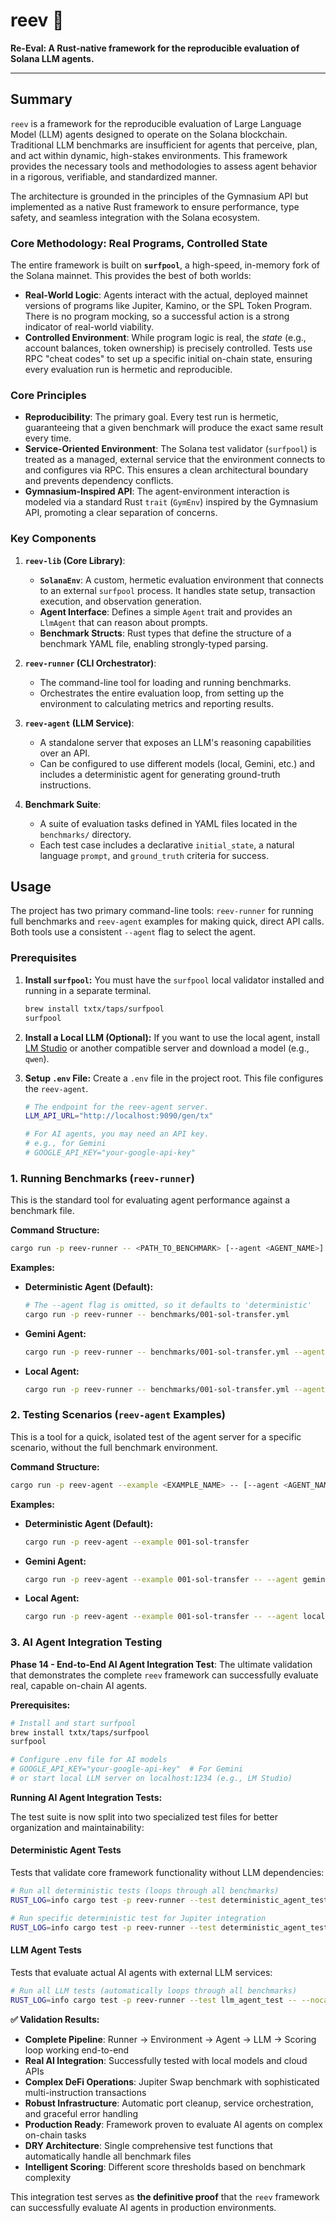 # reev 🪸

**Re-Eval: A Rust-native framework for the reproducible evaluation of Solana LLM agents.**

---

## Summary

`reev` is a framework for the reproducible evaluation of Large Language Model (LLM) agents designed to operate on the Solana blockchain. Traditional LLM benchmarks are insufficient for agents that perceive, plan, and act within dynamic, high-stakes environments. This framework provides the necessary tools and methodologies to assess agent behavior in a rigorous, verifiable, and standardized manner.

The architecture is grounded in the principles of the Gymnasium API but implemented as a native Rust framework to ensure performance, type safety, and seamless integration with the Solana ecosystem.

### Core Methodology: Real Programs, Controlled State

The entire framework is built on **`surfpool`**, a high-speed, in-memory fork of the Solana mainnet. This provides the best of both worlds:
- **Real-World Logic**: Agents interact with the actual, deployed mainnet versions of programs like Jupiter, Kamino, or the SPL Token Program. There is no program mocking, so a successful action is a strong indicator of real-world viability.
- **Controlled Environment**: While program logic is real, the *state* (e.g., account balances, token ownership) is precisely controlled. Tests use RPC "cheat codes" to set up a specific initial on-chain state, ensuring every evaluation run is hermetic and reproducible.

### Core Principles

-   **Reproducibility**: The primary goal. Every test run is hermetic, guaranteeing that a given benchmark will produce the exact same result every time.
-   **Service-Oriented Environment**: The Solana test validator (`surfpool`) is treated as a managed, external service that the environment connects to and configures via RPC. This ensures a clean architectural boundary and prevents dependency conflicts.
-   **Gymnasium-Inspired API**: The agent-environment interaction is modeled via a standard Rust `trait` (`GymEnv`) inspired by the Gymnasium API, promoting a clear separation of concerns.

### Key Components

1.  **`reev-lib` (Core Library)**:
    *   **`SolanaEnv`**: A custom, hermetic evaluation environment that connects to an external `surfpool` process. It handles state setup, transaction execution, and observation generation.
    *   **Agent Interface**: Defines a simple `Agent` trait and provides an `LlmAgent` that can reason about prompts.
    *   **Benchmark Structs**: Rust types that define the structure of a benchmark YAML file, enabling strongly-typed parsing.

2.  **`reev-runner` (CLI Orchestrator)**:
    *   The command-line tool for loading and running benchmarks.
    *   Orchestrates the entire evaluation loop, from setting up the environment to calculating metrics and reporting results.

3.  **`reev-agent` (LLM Service)**:
    *   A standalone server that exposes an LLM's reasoning capabilities over an API.
    *   Can be configured to use different models (local, Gemini, etc.) and includes a deterministic agent for generating ground-truth instructions.

4.  **Benchmark Suite**:
    *   A suite of evaluation tasks defined in YAML files located in the `benchmarks/` directory.
    *   Each test case includes a declarative `initial_state`, a natural language `prompt`, and `ground_truth` criteria for success.

## Usage

The project has two primary command-line tools: `reev-runner` for running full benchmarks and `reev-agent` examples for making quick, direct API calls. Both tools use a consistent `--agent` flag to select the agent.

### Prerequisites

1.  **Install `surfpool`:**
    You must have the `surfpool` local validator installed and running in a separate terminal.
    ```bash
    brew install txtx/taps/surfpool
    surfpool
    ```

2.  **Install a Local LLM (Optional):**
    If you want to use the local agent, install [LM Studio](https://lmstudio.ai/) or another compatible server and download a model (e.g., `qwen`).

3.  **Setup `.env` File:**
    Create a `.env` file in the project root. This file configures the `reev-agent`.
    ```bash
    # The endpoint for the reev-agent server.
    LLM_API_URL="http://localhost:9090/gen/tx"

    # For AI agents, you may need an API key.
    # e.g., for Gemini
    # GOOGLE_API_KEY="your-google-api-key"
    ```

### 1. Running Benchmarks (`reev-runner`)

This is the standard tool for evaluating agent performance against a benchmark file.

**Command Structure:**
```sh
cargo run -p reev-runner -- <PATH_TO_BENCHMARK> [--agent <AGENT_NAME>]
```

**Examples:**

*   **Deterministic Agent (Default):**
    ```sh
    # The --agent flag is omitted, so it defaults to 'deterministic'
    cargo run -p reev-runner -- benchmarks/001-sol-transfer.yml
    ```

*   **Gemini Agent:**
    ```sh
    cargo run -p reev-runner -- benchmarks/001-sol-transfer.yml --agent gemini-2.5-pro
    ```

*   **Local Agent:**
    ```sh
    cargo run -p reev-runner -- benchmarks/001-sol-transfer.yml --agent local
    ```

### 2. Testing Scenarios (`reev-agent` Examples)

This is a tool for a quick, isolated test of the agent server for a specific scenario, without the full benchmark environment.

**Command Structure:**
```sh
cargo run -p reev-agent --example <EXAMPLE_NAME> -- [--agent <AGENT_NAME>]
```

**Examples:**

*   **Deterministic Agent (Default):**
    ```sh
    cargo run -p reev-agent --example 001-sol-transfer
    ```

*   **Gemini Agent:**
    ```sh
    cargo run -p reev-agent --example 001-sol-transfer -- --agent gemini-2.5-pro
    ```

*   **Local Agent:**
    ```sh
    cargo run -p reev-agent --example 001-sol-transfer -- --agent local
    ```

### 3. AI Agent Integration Testing

**Phase 14 - End-to-End AI Agent Integration Test**: The ultimate validation that demonstrates the complete `reev` framework can successfully evaluate real, capable on-chain AI agents.

**Prerequisites:**
```sh
# Install and start surfpool
brew install txtx/taps/surfpool
surfpool

# Configure .env file for AI models
# GOOGLE_API_KEY="your-google-api-key"  # For Gemini
# or start local LLM server on localhost:1234 (e.g., LM Studio)
```

**Running AI Agent Integration Tests:**

The test suite is now split into two specialized test files for better organization and maintainability:

#### Deterministic Agent Tests
Tests that validate core framework functionality without LLM dependencies:
```sh
# Run all deterministic tests (loops through all benchmarks)
RUST_LOG=info cargo test -p reev-runner --test deterministic_agent_test -- --nocapture

# Run specific deterministic test for Jupiter integration
RUST_LOG=info cargo test -p reev-runner --test deterministic_agent_test test_deterministic_agent_jupiter_swap_integration -- --nocapture
```

#### LLM Agent Tests  
Tests that evaluate actual AI agents with external LLM services:
```sh
# Run all LLM tests (automatically loops through all benchmarks)
RUST_LOG=info cargo test -p reev-runner --test llm_agent_test -- --nocapture
```

**✅ Validation Results:**
- **Complete Pipeline**: Runner → Environment → Agent → LLM → Scoring loop working end-to-end
- **Real AI Integration**: Successfully tested with local models and cloud APIs
- **Complex DeFi Operations**: Jupiter Swap benchmark with sophisticated multi-instruction transactions
- **Robust Infrastructure**: Automatic port cleanup, service orchestration, and graceful error handling
- **Production Ready**: Framework proven to evaluate AI agents on complex on-chain tasks
- **DRY Architecture**: Single comprehensive test functions that automatically handle all benchmark files
- **Intelligent Scoring**: Different score thresholds based on benchmark complexity

This integration test serves as **the definitive proof** that the `reev` framework can successfully evaluate AI agents in production environments.
